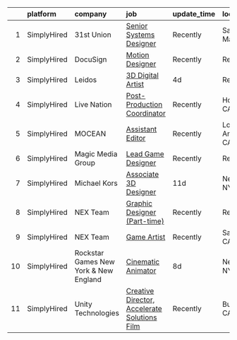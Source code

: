 

|    | platform    | company                               | job                                                                                                                                                   | update_time   | location        |
|---:|:------------|:--------------------------------------|:------------------------------------------------------------------------------------------------------------------------------------------------------|:--------------|:----------------|
|  1 | SimplyHired | 31st Union                            | [Senior Systems Designer](https://www.simplyhired.com/job/yFXnelfKAZOcF92Jb2FRnA5HvRZ5wLIIhVgA1Y8lj2a1mZH7teGynQ?q=vfx+designer)                      | Recently      | San Mateo, CA   |
|  2 | SimplyHired | DocuSign                              | [Motion Designer](https://www.simplyhired.com/job/UUooOsDvVwEFuymE9Qsd9IW7sbe0tXHHFqJA-ChcOJZlGbDiqne3dw?q=vfx+designer)                              | Recently      | Remote          |
|  3 | SimplyHired | Leidos                                | [3D Digital Artist](https://www.simplyhired.com/job/SSXWDdaoq4y7X5zC0Zq-cfnWlYm3MXeF-Y2uJLxr1Ev6SZQn4IJ2Xw?q=vfx+designer)                            | 4d            | Remote          |
|  4 | SimplyHired | Live Nation                           | [Post-Production Coordinator](https://www.simplyhired.com/job/e5ijToRcygPd5LThysnut0irvNRgQAm3IAKQZ6gTj1fCcUwBisrRFQ?q=vfx+designer)                  | Recently      | Hollywood, CA   |
|  5 | SimplyHired | MOCEAN                                | [Assistant Editor](https://www.simplyhired.com/job/Q6TAm7AtngApVeokeeuyxCKrBkIQto2LJy9OQm2_9ZVOrogoRHUJbg?q=vfx+designer)                             | Recently      | Los Angeles, CA |
|  6 | SimplyHired | Magic Media Group                     | [Lead Game Designer](https://www.simplyhired.com/job/dGHsBVkdiCuExdLr57T20zS8Le1CYOPtzCo4naSxrL0aweBVAZh1bw?q=vfx+designer)                           | Recently      | Remote          |
|  7 | SimplyHired | Michael Kors                          | [Associate 3D Designer](https://www.simplyhired.com/job/oA5-Lek-2uaRW8S5NCvg1zEbTmPPs4tIDzKgBrrj6sHKbBi7xZyYOA?q=vfx+designer)                        | 11d           | New York, NY    |
|  8 | SimplyHired | NEX Team                              | [Graphic Designer (Part-time)](https://www.simplyhired.com/job/ArAeCERgNJnSROsAEp2n_qO-I_lzyfnz6bM36NLhmwbGxJAjPueYyg?q=vfx+designer)                 | Recently      | Remote          |
|  9 | SimplyHired | NEX Team                              | [Game Artist](https://www.simplyhired.com/job/iVkoAAMN1edBhgoQM66yQmgz4Y8e1psB7T-iOLVmv2-MQxpbwRq6-g?q=vfx+designer)                                  | Recently      | San Jose, CA    |
| 10 | SimplyHired | Rockstar Games New York & New England | [Cinematic Animator](https://www.simplyhired.com/job/p52N0C5cs3i6QWf_jwNxulit3Qq2ZEpTF9cyNC33J169ndYrGmMV6A?q=vfx+designer)                           | 8d            | New York, NY    |
| 11 | SimplyHired | Unity Technologies                    | [Creative Director, Accelerate Solutions Film](https://www.simplyhired.com/job/_OqjHP0hWadqfMogisamb9i3PZQp8S3HmAid-TYY4Q18VHXRJ350RA?q=vfx+designer) | Recently      | Burbank, CA     |